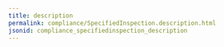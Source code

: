 ```yaml
---
title: description
permalink: compliance/SpecifiedInspection.description.html
jsonid: compliance_specifiedinspection_description
---
```

